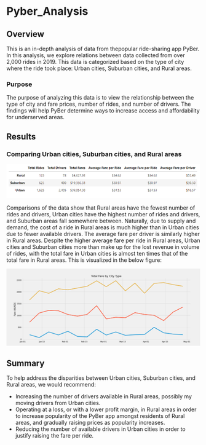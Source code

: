 # Pyber_Analysis

## Overview
This is an in-depth analysis of data from thepopular ride-sharing app PyBer. In this analysis, we explore relations between data collected from over 2,000 rides in 2019. This data is categorized based on the type of city where the ride took place: Urban cities, Suburban cities, and Rural areas. 

### Purpose
The purpose of analyzing this data is to view the relationship between the type of city and fare prices, number of rides, and number of drivers. The findings will help PyBer determine ways to increase access and affordability for underserved areas. 

## Results

### Comparing Urban cities, Suburban cities, and Rural areas
![PyBer Summary Chart](Analysis/Fig8.png)

Comparisons of the data show that Rural areas have the fewest number of rides and drivers, Urban cities have the highest number of rides and drivers, and Suburban areas fall somewhere between. Naturally, due to supply and demand, the cost of a ride in Rural areas is much higher than in Urban cities due to fewer available drivers. The average fare per driver is similarly higher in Rural areas. Despite the higher average fare per ride in Rural areas, Urban cities and Suburban cities more than make up for the lost revenue in volume of rides, with the total fare in Urban cities is almost ten times that of the total fare in Rural areas. This is visualized in the below figure:

![Total Fares by City Multi-Line Graph](Analysis/Fig9.png)

## Summary
To help address the disparities between Urban cities, Suburban cities, and Rural areas, we would recommend:
- Increasing the number of drivers available in Rural areas, possibly my moving drivers from Urban cities. 
- Operating at a loss, or with a lower profit margin, in Rural areas in order to increase popularity of the PyBer app amongst residents of Rural areas, and gradually raising prices as popularity increases.
- Reducing the number of available drivers in Urban cities in order to justify raising the fare per ride. 